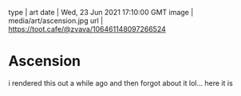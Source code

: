 type | art
date | Wed, 23 Jun 2021 17:10:00 GMT
image | media/art/ascension.jpg
url | https://toot.cafe/@zvava/106461148097266524

# Ascension

i rendered this out a while ago and then forgot about it lol... here it is

